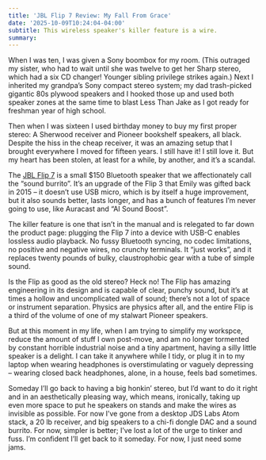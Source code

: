 ```yaml
---
title: 'JBL Flip 7 Review: My Fall From Grace'
date: '2025-10-09T10:24:04-04:00'
subtitle: This wireless speaker's killer feature is a wire. 
summary: 
---
```


When I was ten, I was given a Sony boombox for my room. (This outraged my sister, who had to wait until she was twelve to get her Sharp stereo, which had a six CD changer! Younger sibling privilege strikes again.) Next I inherited my grandpa’s Sony compact stereo system; my dad trash-picked gigantic 80s plywood speakers and I hooked those up and used both speaker zones at the same time to blast Less Than Jake as I got ready for freshman year of high school.

Then when I was sixteen I used birthday money to buy my first proper stereo: A Sherwood receiver and Pioneer bookshelf speakers, all black. Despite the hiss in the cheap receiver, it was an amazing setup that I brought everywhere I moved for fifteen years. I still have it! I still love it. But my heart has been stolen, at least for a while, by another, and it’s a scandal.

The [JBL Flip 7](https://www.jbl.com/FLIP-7.html) is a small $150 Bluetooth speaker that we affectionately call the “sound burrito”. It’s an upgrade of the Flip 3 that Emily was gifted back in 2015 – it doesn’t use USB micro, which is by itself a huge improvement, but it also sounds better, lasts longer, and has a bunch of features I’m never going to use, like Auracast and “AI Sound Boost”.

The killer feature is one that isn’t in the manual and is relegated to far down the product page: plugging the Flip 7 into a device with USB-C enables lossless audio playback. No fussy Bluetooth syncing, no codec limitations, no positive and negative wires, no crunchy terminals. It “just works”, and it replaces twenty pounds of bulky, claustrophobic gear with a tube of simple sound.

Is the Flip as good as the old stereo? Heck no! The Flip has amazing engineering in its design and is capable of clear, punchy sound, but it’s at times a hollow and uncomplicated wall of sound; there’s not a lot of space or instrument separation. Physics are physics after all, and the entire Flip is a third of the volume of one of my stalwart Pioneer speakers.

But at this moment in my life, when I am trying to simplify my workspce, reduce the amount of stuff I own post-move, and am no longer tormented by constant horrible industrial noise and a tiny apartment, having a silly little speaker is a delight. I can take it anywhere while I tidy, or plug it in to my laptop when wearing headphones is overstimulating or vaguely depressing – wearing closed back headphones, alone, in a house, feels bad sometimes.

Someday I’ll go back to having a big honkin’ stereo, but I’d want to do it right and in an aesthetically pleasing way, which means, ironically, taking up even more space to put he speakers on stands and make the wires as invisible as possible. For now I’ve gone from a desktop JDS Labs Atom stack, a 20 lb receiver, and big speakers to a chi-fi dongle DAC and a sound burrito. For now, simpler is better; I’ve lost a lot of the urge to tinker and fuss. I’m confident I’ll get back to it someday. For now, I just need some jams.
